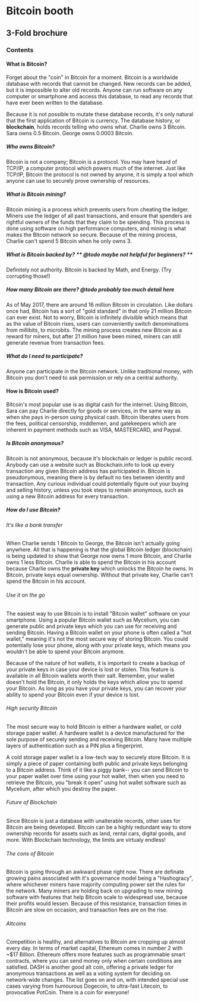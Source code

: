 # Bitcoin booth


## 3-Fold brochure

### Contents

#### What is Bitcoin?

Forget about the "coin" in Bitcoin for a moment. Bitcoin is a worldwide database with records that cannot be changed. New records can be added, but it is impossible to alter old records. Anyone can run software on any computer or smartphone and access this database, to read any records that have ever been written to the database.

Because it is not possible to mutate these database records, it's only natural that the first application of Bitcoin is currency. The database history, or **blockchain**, holds records telling who owns what. Charlie owns 3 Bitcoin. Sara owns 0.5 Bitcoin. George owns 0.0003 Bitcoin.

##### Who owns Bitcoin?

Bitcoin is not a company; Bitcoin is a protocol. You may have heard of TCP/IP, a computer protocol which powers much of the internet. Just like TCP/IP, Bitcoin the protocol is not owned by anyone, it is simply a tool which anyone can use to securely prove ownership of resources.


##### What is Bitcoin mining?

Bitcoin mining is a process which prevents users from cheating the ledger. Miners use the ledger of all past transactions, and ensure that spenders are rightful owners of the funds that they claim to be spending. This process is done using software on high performance computers, and mining is what makes the Bitcoin network so secure. Because of the mining process, Charlie can't spend 5 Bitcoin when he only owns 3.


##### What is Bitcoin backed by? ** @todo maybe not helpful for beginners? **

Definitely not authority. Bitcoin is backed by Math, and Energy. (Try corrupting those!)


##### How many Bitcoin are there? **@todo probably too much detail here**

As of May 2017, there are around 16 million Bitcoin in circulation. Like dollars once had, Bitcoin has a sort of "gold standard" in that only 21 million Bitcoin can ever exist. Not to worry, Bitcoin is infinitely divisible which means that as the value of Bitcoin rises, users can conveniently switch denominations from millibits, to microbits. The mining process creates new Bitcoin as a reward for miners, but after 21 million have been mined, miners can still generate revenue from transaction fees.


##### What do I need to participate?

Anyone can participate in the Bitcoin network. Unlike traditional money, with Bitcoin you don't need to ask permission or rely on a central authority. 


#### How is Bitcoin used?

Bitcoin's most popular use is as digital cash for the internet. Using Bitcoin, Sara can pay Charlie directly for goods or services, in the same way as when she pays in-person using physical cash. Bitcoin liberates users from the fees, political censorship, middlemen, and gatekeepers which are inherent in payment methods such as VISA, MASTERCARD, and Paypal.


##### Is Bitcoin anonymous?

Bitcoin is not anonymous, because it's blockchain or ledger is public record. Anybody can use a website such as Blockchain.info to look up every transaction any given Bitcoin address has participated in. Bitcoin is pseudonymous, meaning there is by default no ties between identity and transaction. Any curious individual could potentially figure out your buying and selling history, unless you took steps to remain anonymous, such as using a new Bitcoin address for every transaction.


##### How do I use Bitcoin?

###### It's like a bank transfer

When Charlie sends 1 Bitcoin to George, the Bitcoin isn't actually going anywhere. All that is happening is that the global Bitcoin ledger (blockchain) is being updated to show that George now owns 1 more Bitcoin, and Charlie owns 1 less Bitcoin. Charlie is able to spend the Bitcoin in his account because Charlie owns the **private key** which unlocks the Bitcoin he owns. In Bitcoin, private keys equal ownership. Without that private key, Charlie can't spend the Bitcoin in his account.


###### Use it on the go

The easiest way to use Bitcoin is to install "Bitcoin wallet" software on your smartphone. Using a popular Bitcoin wallet such as Mycelium, you can generate public and private keys which you can use for receiving and sending Bitcoin. Having a Bitcoin wallet on your phone is often called a "hot wallet," meaning it's not the most secure way of storing Bitcoin. You could potentially lose your phone, along with your private keys, which means you wouldn't be able to spend your Bitcoin anymore.

Because of the nature of hot wallets, it is important to create a backup of your private keys in case your device is lost or stolen. This feature is available in all Bitcoin wallets worth their salt. Remember, your wallet doesn't hold the Bitcoin, it only holds the keys which allow you to spend your Bitcoin. As long as you have your private keys, you can recover your ability to spend your Bitcoin even if your device is lost.


###### High security Bitcoin

The most secure way to hold Bitcoin is either a hardware wallet, or cold storage paper wallet. A hardware wallet is a device manufactured for the sole purpose of securely sending and receiving Bitcoin. Many have multiple layers of authentication such as a PIN plus a fingerprint.

A cold storage paper wallet is a low-tech way to securely store Bitcoin. It is simply a piece of paper containing both public and private keys belonging to a Bitcoin address. Think of it like a piggy bank-- you can send Bitcoin to your paper wallet over time using your hot wallet, then when you need to retrieve the Bitcoin, you "break it open" using hot wallet software such as Mycelium, after which you destroy the paper.


###### Future of Blockchain

Since Bitcoin is just a database with unalterable records, other uses for Bitcoin are being developed. Bitcoin can be a highly redundant way to store ownership records for assets such as land, rental cars, digital goods, and more. With Blockchain technology, the limits are virtualy endless!


###### The cons of Bitcoin

Bitcoin is going through an awkward phase right now. There are definate growing pains associated with it's governance model being a "Hashogracy", where whichever miners have majority computing power set the rules for the network. Many miners are holding back on upgrading to new mining software with features that help Bitcoin scale to widespread use, because their profits would lessen. Because of this resistance, transaction times in Bitcoin are slow on occasion, and transaction fees are on the rise.

###### Altcoins

Competition is healthy, and alternatives to Bitcoin are cropping up almost every day. In terms of market capital, Ethereum comes in number 2 with ~$17 Billion. Ethereum offers more features such as programmable smart contracts, where you can send money only when certain conditions are satisfied. DASH is another good alt coin, offering a private ledger for anonymous transactions as well as a voting system for deciding on network-wide changes. The list goes on and on, with intended special use cases varying from humourous Dogecoin, to ultra-fast Litecoin, to provocative PotCoin. There is a coin for everyone!










